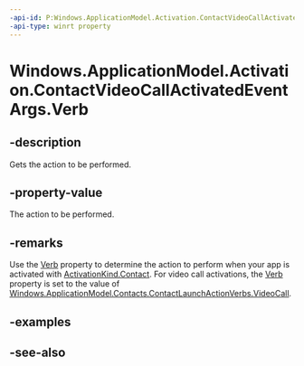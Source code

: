 ```yaml
---
-api-id: P:Windows.ApplicationModel.Activation.ContactVideoCallActivatedEventArgs.Verb
-api-type: winrt property
---
```


<!-- Property syntax
public string Verb { get; }
-->

# Windows.ApplicationModel.Activation.ContactVideoCallActivatedEventArgs.Verb

## -description
Gets the action to be performed.

## -property-value
The action to be performed.

## -remarks
Use the [Verb](contactvideocallactivatedeventargs_verb.md) property to determine the action to perform when your app is activated with [ActivationKind.Contact](activationkind.md). For video call activations, the [Verb](contactvideocallactivatedeventargs_verb.md) property is set to the value of [Windows.ApplicationModel.Contacts.ContactLaunchActionVerbs.VideoCall](../windows.applicationmodel.contacts/contactlaunchactionverbs_videocall.md).

## -examples

## -see-also
